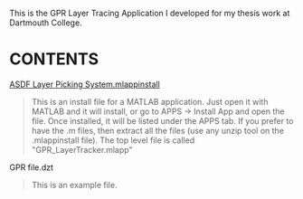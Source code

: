 
This is the GPR Layer Tracing Application I developed for my thesis work at Dartmouth College.

# CONTENTS
[ASDF Layer Picking System.mlappinstall](../README.md)
> This is an install file for a MATLAB application. Just open it with MATLAB and it will install, or go to APPS -> Install App and open the file. Once installed, it will be listed under the APPS tab. If you prefer to have the .m files, then extract all the files (use any unzip tool on the .mlappinstall file). The top level file is called "GPR_LayerTracker.mlapp"

GPR file.dzt
> This is an example file.


